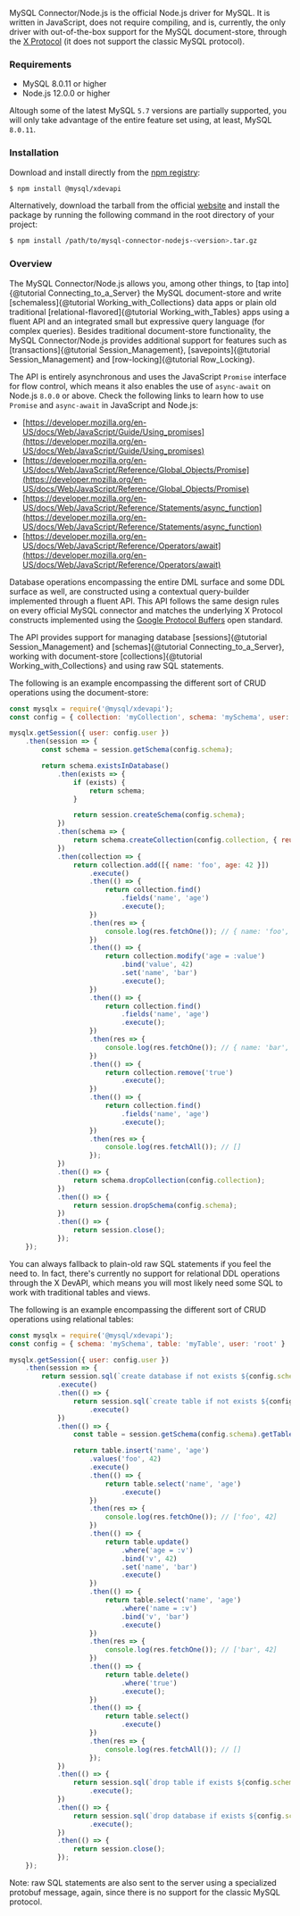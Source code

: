 MySQL Connector/Node.js is the official Node.js driver for MySQL. It is written in JavaScript, does not require compiling, and is, currently, the only driver with out-of-the-box support for the MySQL document-store, through the [X Protocol](https://dev.mysql.com/doc/refman/8.0/en/document-store.html) (it does not support the classic MySQL protocol).

### Requirements

 * MySQL 8.0.11 or higher
 * Node.js 12.0.0 or higher

Altough some of the latest MySQL `5.7` versions are partially supported, you will only take advantage of the entire feature set using, at least, MySQL `8.0.11`.

### Installation

Download and install directly from the [npm registry](https://www.npmjs.com/package/@mysql/xdevapi):

```sh
$ npm install @mysql/xdevapi
```

Alternatively, download the tarball from the official [website](https://dev.mysql.com/downloads/connector/nodejs/) and install the package by running the following command in the root directory of your project:

```sh
$ npm install /path/to/mysql-connector-nodejs-<version>.tar.gz
```

### Overview

The MySQL Connector/Node.js allows you, among other things, to [tap into]{@tutorial Connecting_to_a_Server} the MySQL document-store and write [schemaless]{@tutorial Working_with_Collections} data apps or plain old traditional [relational-flavored]{@tutorial Working_with_Tables} apps using a fluent API and an integrated small but expressive query language (for complex queries). Besides traditional document-store functionality, the MySQL Connector/Node.js provides additional support for features such as [transactions]{@tutorial Session_Management}, [savepoints]{@tutorial Session_Management} and [row-locking]{@tutorial Row_Locking}.

The API is entirely asynchronous and uses the JavaScript `Promise` interface for flow control, which means it also enables the use of `async-await` on Node.js `8.0.0` or above. Check the following links to learn how to use `Promise` and `async-await` in JavaScript and Node.js:

- [https://developer.mozilla.org/en-US/docs/Web/JavaScript/Guide/Using_promises](https://developer.mozilla.org/en-US/docs/Web/JavaScript/Guide/Using_promises)
- [https://developer.mozilla.org/en-US/docs/Web/JavaScript/Reference/Global_Objects/Promise](https://developer.mozilla.org/en-US/docs/Web/JavaScript/Reference/Global_Objects/Promise)
- [https://developer.mozilla.org/en-US/docs/Web/JavaScript/Reference/Statements/async_function](https://developer.mozilla.org/en-US/docs/Web/JavaScript/Reference/Statements/async_function)
- [https://developer.mozilla.org/en-US/docs/Web/JavaScript/Reference/Operators/await](https://developer.mozilla.org/en-US/docs/Web/JavaScript/Reference/Operators/await)

Database operations encompassing the entire DML surface and some DDL surface as well, are constructed using a contextual query-builder implemented through a fluent API. This API follows the same design rules on every official MySQL connector and matches the underlying X Protocol constructs implemented using the [Google Protocol Buffers](https://developers.google.com/protocol-buffers/) open standard.

The API provides support for managing database [sessions]{@tutorial Session_Management} and [schemas]{@tutorial Connecting_to_a_Server}, working with document-store [collections]{@tutorial Working_with_Collections} and using raw SQL statements.

The following is an example encompassing the different sort of CRUD operations using the document-store:

```js
const mysqlx = require('@mysql/xdevapi');
const config = { collection: 'myCollection', schema: 'mySchema', user: 'root' };

mysqlx.getSession({ user: config.user })
    .then(session => {
        const schema = session.getSchema(config.schema);

        return schema.existsInDatabase()
            .then(exists => {
                if (exists) {
                    return schema;
                }

                return session.createSchema(config.schema);
            })
            .then(schema => {
                return schema.createCollection(config.collection, { reuseExisting: true });
            })
            .then(collection => {
                return collection.add([{ name: 'foo', age: 42 }])
                    .execute()
                    .then(() => {
                        return collection.find()
                            .fields('name', 'age')
                            .execute();
                    })
                    .then(res => {
                        console.log(res.fetchOne()); // { name: 'foo', age: 42 }
                    })
                    .then(() => {
                        return collection.modify('age = :value')
                            .bind('value', 42)
                            .set('name', 'bar')
                            .execute();
                    })
                    .then(() => {
                        return collection.find()
                            .fields('name', 'age')
                            .execute();
                    })
                    .then(res => {
                        console.log(res.fetchOne()); // { name: 'bar', age: 42 }
                    })
                    .then(() => {
                        return collection.remove('true')
                            .execute();
                    })
                    .then(() => {
                        return collection.find()
                            .fields('name', 'age')
                            .execute();
                    })
                    .then(res => {
                        console.log(res.fetchAll()); // []
                    });
            })
            .then(() => {
                return schema.dropCollection(config.collection);
            })
            .then(() => {
                return session.dropSchema(config.schema);
            })
            .then(() => {
                return session.close();
            });
    });
```

You can always fallback to plain-old raw SQL statements if you feel the need to. In fact, there's currently no support for relational DDL operations through the X DevAPI, which means you will most likely need some SQL to work with traditional tables and views.

The following is an example encompassing the different sort of CRUD operations using relational tables:

```js
const mysqlx = require('@mysql/xdevapi');
const config = { schema: 'mySchema', table: 'myTable', user: 'root' }

mysqlx.getSession({ user: config.user })
    .then(session => {
        return session.sql(`create database if not exists ${config.schema}`)
            .execute()
            .then(() => {
                return session.sql(`create table if not exists ${config.schema}.${config.table} (_id SERIAL, name VARCHAR(3), age TINYINT)`)
                    .execute()
            })
            .then(() => {
                const table = session.getSchema(config.schema).getTable(config.table);

                return table.insert('name', 'age')
                    .values('foo', 42)
                    .execute()
                    .then(() => {
                        return table.select('name', 'age')
                            .execute()
                    })
                    .then(res => {
                        console.log(res.fetchOne()); // ['foo', 42]
                    })
                    .then(() => {
                        return table.update()
                            .where('age = :v')
                            .bind('v', 42)
                            .set('name', 'bar')
                            .execute()
                    })
                    .then(() => {
                        return table.select('name', 'age')
                            .where('name = :v')
                            .bind('v', 'bar')
                            .execute()
                    })
                    .then(res => {
                        console.log(res.fetchOne()); // ['bar', 42]
                    })
                    .then(() => {
                        return table.delete()
                            .where('true')
                            .execute();
                    })
                    .then(() => {
                        return table.select()
                            .execute()
                    })
                    .then(res => {
                        console.log(res.fetchAll()); // []
                    });
            })
            .then(() => {
                return session.sql(`drop table if exists ${config.schema}.${config.table}`)
                    .execute();
            })
            .then(() => {
                return session.sql(`drop database if exists ${config.schema}`)
                    .execute();
            })
            .then(() => {
                return session.close();
            });
    });
```

Note: raw SQL statements are also sent to the server using a specialized protobuf message, again, since there is no support for the classic MySQL protocol.
